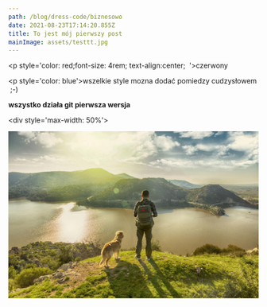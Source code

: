 ```yaml
---
path: /blog/dress-code/biznesowo
date: 2021-08-23T17:14:20.855Z
title: To jest mój pierwszy post
mainImage: assets/testtt.jpg
---
```

<p style='color: red;font-size: 4rem; text-align:center;  '>czerwony</p>

<p style='color: blue'>wszelkie style mozna dodać pomiedzy cudzysłowem ;-)</p>

**wszystko działa git pierwsza wersja**

<div style='max-width: 50%'>

![](assets/man-walking-dog.jpg)

</div>